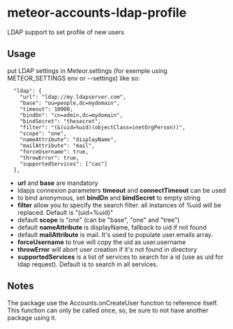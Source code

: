 meteor-accounts-ldap-profile
==================

LDAP support to set profile of new users

## Usage

put LDAP settings in Meteor.settings (for exemple using METEOR_SETTINGS env or --settings) like so:

```
  "ldap": {
    "url": "ldap://my.ldapserver.com",
    "base": "ou=people,dc=mydomain",
    "timeout": 10000,
    "bindDn": "cn=admin,dc=mydomain",
    "bindSecret": "thesecret",
    "filter": "(&(uid=%uid)(objectClass=inetOrgPerson))",
    "scope": "one",
    "nameAttribute": "displayName",
    "mailAttribute": "mail",
    "forceUsername": true,
    "throwError": true,
    "supportedServices": ["cas"]
  },
```

* **url** and **base** are mandatory
* ldapjs connexion parameters **timeout** and **connectTimeout** can be used
* to bind anonymous, set **bindDn** and **bindSecret** to empty string
* **filter** allow you to specify the search filter. all instances of %uid will be replaced. Default is "(uid=%uid)"
* default **scope** is "one" (can be "base", "one" and "tree")
* default **nameAttribute** is displayName, fallback to uid if not found
* default **mailAttribute** is mail. It's used to populate user.emails array.
* **forceUsername** to true will copy the uid as user.username
* **throwError** will abort user creation if it's not found in directory
* **supportedServices** is a list of services to search for a id (use as uid for ldap request). Default is to search in all services.

## Notes

The package use the Accounts.onCreateUser function to reference itself. This function can only be called once, so, be sure to not have another package using it.
